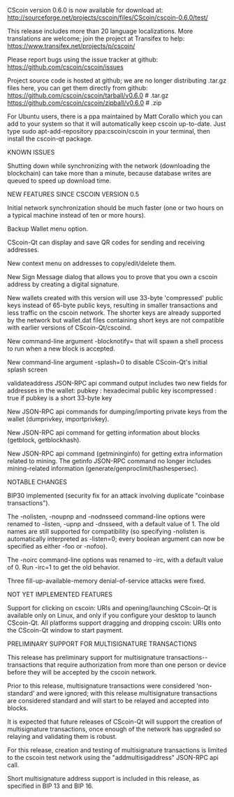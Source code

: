 CScoin version 0.6.0 is now available for download at:
http://sourceforge.net/projects/cscoin/files/CScoin/cscoin-0.6.0/test/

This release includes more than 20 language localizations.
More translations are welcome; join the
project at Transifex to help:
https://www.transifex.net/projects/p/cscoin/

Please report bugs using the issue tracker at github:
https://github.com/cscoin/cscoin/issues

Project source code is hosted at github; we are no longer
distributing .tar.gz files here, you can get them
directly from github:
https://github.com/cscoin/cscoin/tarball/v0.6.0  # .tar.gz
https://github.com/cscoin/cscoin/zipball/v0.6.0  # .zip

For Ubuntu users, there is a ppa maintained by Matt Corallo which
you can add to your system so that it will automatically keep
cscoin up-to-date.  Just type
sudo apt-add-repository ppa:cscoin/cscoin
in your terminal, then install the cscoin-qt package.


KNOWN ISSUES

Shutting down while synchronizing with the network
(downloading the blockchain) can take more than a minute,
because database writes are queued to speed up download
time.


NEW FEATURES SINCE CSCOIN VERSION 0.5

Initial network synchronization should be much faster
(one or two hours on a typical machine instead of ten or more
hours).

Backup Wallet menu option.

CScoin-Qt can display and save QR codes for sending
and receiving addresses.

New context menu on addresses to copy/edit/delete them.

New Sign Message dialog that allows you to prove that you
own a cscoin address by creating a digital
signature.

New wallets created with this version will
use 33-byte 'compressed' public keys instead of
65-byte public keys, resulting in smaller
transactions and less traffic on the cscoin
network. The shorter keys are already supported
by the network but wallet.dat files containing
short keys are not compatible with earlier
versions of CScoin-Qt/cscoind.

New command-line argument -blocknotify=<command>
that will spawn a shell process to run <command> 
when a new block is accepted.

New command-line argument -splash=0 to disable
CScoin-Qt's initial splash screen

validateaddress JSON-RPC api command output includes
two new fields for addresses in the wallet:
pubkey : hexadecimal public key
iscompressed : true if pubkey is a short 33-byte key

New JSON-RPC api commands for dumping/importing
private keys from the wallet (dumprivkey, importprivkey).

New JSON-RPC api command for getting information about
blocks (getblock, getblockhash).

New JSON-RPC api command (getmininginfo) for getting
extra information related to mining. The getinfo
JSON-RPC command no longer includes mining-related
information (generate/genproclimit/hashespersec).



NOTABLE CHANGES

BIP30 implemented (security fix for an attack involving
duplicate "coinbase transactions").

The -nolisten, -noupnp and -nodnsseed command-line
options were renamed to -listen, -upnp and -dnsseed,
with a default value of 1. The old names are still
supported for compatibility (so specifying -nolisten
is automatically interpreted as -listen=0; every
boolean argument can now be specified as either
-foo or -nofoo).

The -noirc command-line options was renamed to
-irc, with a default value of 0. Run -irc=1 to
get the old behavior.

Three fill-up-available-memory denial-of-service
attacks were fixed.


NOT YET IMPLEMENTED FEATURES

Support for clicking on cscoin: URIs and
opening/launching CScoin-Qt is available only on Linux,
and only if you configure your desktop to launch
CScoin-Qt. All platforms support dragging and dropping
cscoin: URIs onto the CScoin-Qt window to start
payment.


PRELIMINARY SUPPORT FOR MULTISIGNATURE TRANSACTIONS

This release has preliminary support for multisignature
transactions-- transactions that require authorization
from more than one person or device before they
will be accepted by the cscoin network.

Prior to this release, multisignature transactions
were considered 'non-standard' and were ignored;
with this release multisignature transactions are
considered standard and will start to be relayed
and accepted into blocks.

It is expected that future releases of CScoin-Qt
will support the creation of multisignature transactions,
once enough of the network has upgraded so relaying
and validating them is robust.

For this release, creation and testing of multisignature
transactions is limited to the cscoin test network using
the "addmultisigaddress" JSON-RPC api call.

Short multisignature address support is included in this
release, as specified in BIP 13 and BIP 16.
